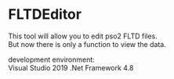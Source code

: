 # FLTDEditor
  
This tool will allow you to edit pso2 FLTD files.  
But now there is only a function to view the data.

development environment:  
Visual Studio 2019
.Net Framework 4.8
